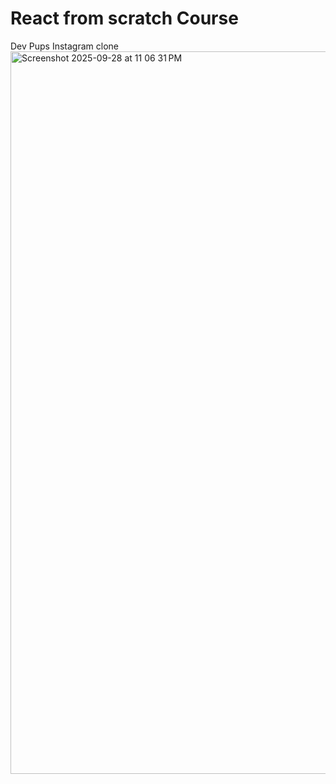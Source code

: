 # React from scratch Course

Dev Pups Instagram clone
<img width="1589" height="1156" alt="Screenshot 2025-09-28 at 11 06 31 PM" src="https://github.com/user-attachments/assets/26c6ee39-8ab2-425c-aaf7-50a679f0e0ea" />
